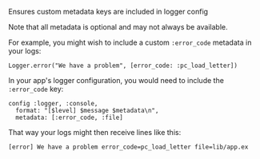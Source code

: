 Ensures custom metadata keys are included in logger config

Note that all metadata is optional and may not always be available.

For example, you might wish to include a custom `:error_code` metadata in your logs:

    Logger.error("We have a problem", [error_code: :pc_load_letter])

In your app's logger configuration, you would need to include the `:error_code` key:

    config :logger, :console,
      format: "[$level] $message $metadata\n",
      metadata: [:error_code, :file]

That way your logs might then receive lines like this:

    [error] We have a problem error_code=pc_load_letter file=lib/app.ex
